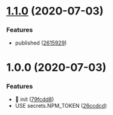 # [1.1.0](https://github.com/d2-projects/xbrz/compare/v1.0.0...v1.1.0) (2020-07-03)


### Features

* published ([2615929](https://github.com/d2-projects/xbrz/commit/26159299300d6d0803678330a5d0bf589a03905c))

# 1.0.0 (2020-07-03)


### Features

* :tada: init ([79fcdd8](https://github.com/d2-projects/xbrz/commit/79fcdd8785ddc33c5cfa524da3a37bdfbc50e025))
* USE secrets.NPM_TOKEN ([26ccdcd](https://github.com/d2-projects/xbrz/commit/26ccdcd412491fd11d66ac8cf7b788346dd569b8))
